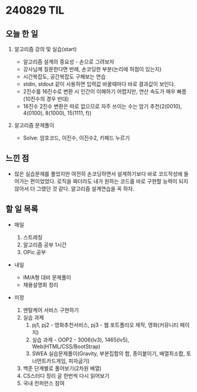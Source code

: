# 240829 TIL

## 오늘 한 일
1. 알고리즘 강의 및 실습(start)
    - 알고리즘 설계의 중요성 - 손으로 그려보자
    - 강사님께 질문한다면 반례, 손코딩한 부분(논리에 허점이 있는지)
    - 시간복잡도, 공간복잡도 구해보는 연습
    - stdin, stdout 같이 사용하면 입력값 바꿀때마다 바로 결과값이 보인다.
    - 2진수를 16진수로 변환 시 인간이 이해하기 어렵지만, 연산 속도가 매우 빠름(10진수의 경우 반대)
    - 16진수 2진수 변환은 따로 없으므로 자주 쓰이는 수는 암기 추천(2(0010), 4(0100), 8(1000), 15(1111, f))

2. 알고리즘 문제풀이
    - Solve: 암호코드, 이진수, 이진수2, 키패드 누르기

## 느낀 점
- 많은 실습문제를 풀었지만 여전히 손코딩하면서 설계하기보다 바로 코드작성에 들어가는 편이었었다. 로직을 짜더라도 내가 원하는 코드를 바로 구현할 능력이 되지 않아서 더 그랬던 것 같다. 알고리즘 설계연습을 꼭 하자.

## 할 일 목록
 - 매일
    1. 스트레칭
    2. 알고리즘 공부 1시간
    3. OPic 공부

 - 내일
    - IM/A형 대비 문제풀이
    - 채용설명회 정리

 - 미정
    1. 멘탈케어 서비스 구현하기
    2. 실습 과제
        1. pj1, pj2 - 영화추천서비스, pj3 - 웹 포트폴리오 제작, 영화(커뮤니티 페이지)
        2. 실습 과제 - OOP2 - 3006(lv3), 1465(lv5), Web(HTML/CSS/BootStrap)
        3. SWEA 실습문제풀이(Gravity, 부분집합의 합, 종이붙이기, 배열최소합, 토너먼트카드게임, 피자굽기)
    3. 백준 단계별로 풀어보기(2차원 배열)
    4. CS스터디 정리 글 한번씩 다시 읽어보기
    5. 국내 컨퍼런스 참여